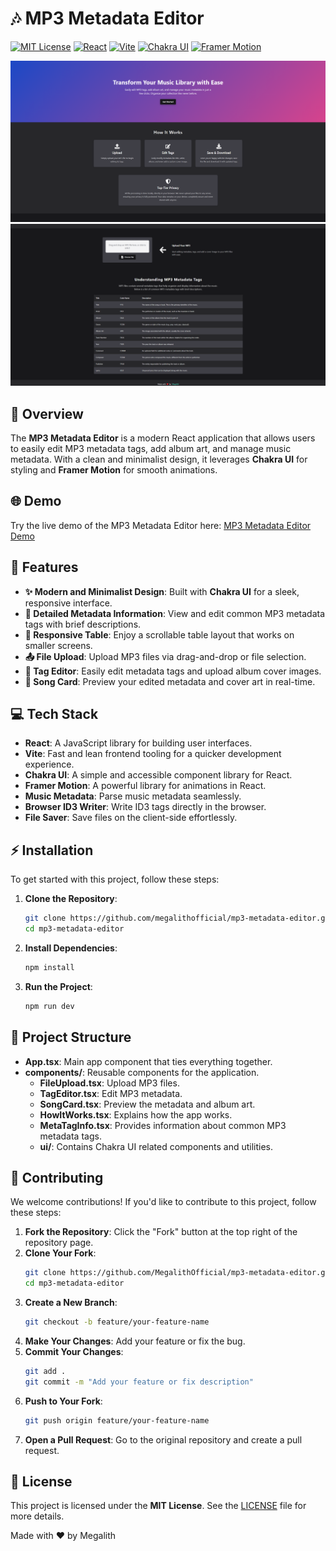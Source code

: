 # 🎶 MP3 Metadata Editor

[![MIT License](https://img.shields.io/badge/License-MIT-green.svg)](https://choosealicense.com/licenses/mit/)
[![React](https://img.shields.io/badge/React-20232A?style=for-the-badge&logo=react&logoColor=61DAFB)](https://reactjs.org/)
[![Vite](https://img.shields.io/badge/Vite-646CFF?style=for-the-badge&logo=vite&logoColor=white)](https://vitejs.dev/)
[![Chakra UI](https://img.shields.io/badge/Chakra%20UI-319795?style=for-the-badge&logo=chakraui&logoColor=white)](https://chakra-ui.com/)
[![Framer Motion](https://img.shields.io/badge/Framer%20Motion-0055FF?style=for-the-badge&logo=framer&logoColor=white)](https://www.framer.com/motion/)

![Screenshot 1](images/1.png)
![Screenshot 2](images/2.png)

## 🌟 Overview

The **MP3 Metadata Editor** is a modern React application that allows users to easily edit MP3 metadata tags, add album art, and manage music metadata. With a clean and minimalist design, it leverages **Chakra UI** for styling and **Framer Motion** for smooth animations.

## 🌐 Demo

Try the live demo of the MP3 Metadata Editor here: [MP3 Metadata Editor Demo](https://mp3-metadata-editor.vercel.app/)

## 🚀 Features

- **✨ Modern and Minimalist Design**: Built with **Chakra UI** for a sleek, responsive interface.
- **📜 Detailed Metadata Information**: View and edit common MP3 metadata tags with brief descriptions.
- **📱 Responsive Table**: Enjoy a scrollable table layout that works on smaller screens.
- **📤 File Upload**: Upload MP3 files via drag-and-drop or file selection.
- **📝 Tag Editor**: Easily edit metadata tags and upload album cover images.
- **🎵 Song Card**: Preview your edited metadata and cover art in real-time.


## 💻 Tech Stack

- **React**: A JavaScript library for building user interfaces.
- **Vite**: Fast and lean frontend tooling for a quicker development experience.
- **Chakra UI**: A simple and accessible component library for React.
- **Framer Motion**: A powerful library for animations in React.
- **Music Metadata**: Parse music metadata seamlessly.
- **Browser ID3 Writer**: Write ID3 tags directly in the browser.
- **File Saver**: Save files on the client-side effortlessly.

## ⚡ Installation

To get started with this project, follow these steps:

1. **Clone the Repository**:
   ```bash
   git clone https://github.com/megalithofficial/mp3-metadata-editor.git
   cd mp3-metadata-editor
   ```

2. **Install Dependencies**:
   ```bash
   npm install
   ```

3. **Run the Project**:
   ```bash
   npm run dev
   ```

## 📂 Project Structure

- **App.tsx**: Main app component that ties everything together.
- **components/**: Reusable components for the application.
  - **FileUpload.tsx**: Upload MP3 files.
  - **TagEditor.tsx**: Edit MP3 metadata.
  - **SongCard.tsx**: Preview the metadata and album art.
  - **HowItWorks.tsx**: Explains how the app works.
  - **MetaTagInfo.tsx**: Provides information about common MP3 metadata tags.
  - **ui/**: Contains Chakra UI related components and utilities.

## 🤝 Contributing

We welcome contributions! If you'd like to contribute to this project, follow these steps:

1. **Fork the Repository**: Click the "Fork" button at the top right of the repository page.
2. **Clone Your Fork**:
   ```bash
   git clone https://github.com/MegalithOfficial/mp3-metadata-editor.git
   cd mp3-metadata-editor
   ```
3. **Create a New Branch**:
   ```bash
   git checkout -b feature/your-feature-name
   ```
4. **Make Your Changes**: Add your feature or fix the bug.
5. **Commit Your Changes**:
   ```bash
   git add .
   git commit -m "Add your feature or fix description"
   ```
6. **Push to Your Fork**:
   ```bash
   git push origin feature/your-feature-name
   ```
7. **Open a Pull Request**: Go to the original repository and create a pull request.

## 📜 License

This project is licensed under the **MIT License**. See the [LICENSE](LICENSE) file for more details.

Made with ❤️ by Megalith

